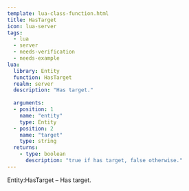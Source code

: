 ```yaml
---
template: lua-class-function.html
title: HasTarget
icon: lua-server
tags:
  - lua
  - server
  - needs-verification
  - needs-example
lua:
  library: Entity
  function: HasTarget
  realm: server
  description: "Has target."
  
  arguments:
  - position: 1
    name: "entity"
    type: Entity
  - position: 2
    name: "target"
    type: string
  returns:
    - type: boolean
      description: "true if has target, false otherwise."
---
```


<div class="lua__search__keywords">
Entity:HasTarget &#x2013; Has target.
</div>
